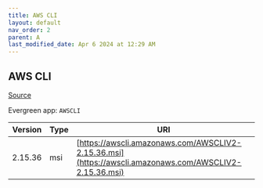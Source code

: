 ```yaml
---
title: AWS CLI
layout: default
nav_order: 2
parent: A
last_modified_date: Apr 6 2024 at 12:29 AM
---
```


## AWS CLI

[Source](https://github.com/aws/aws-cli/)

Evergreen app: `AWSCLI`

| Version | Type | URI                                                                                                    |
| ------- | ---- | ------------------------------------------------------------------------------------------------------ |
| 2.15.36 | msi  | [https://awscli.amazonaws.com/AWSCLIV2-2.15.36.msi](https://awscli.amazonaws.com/AWSCLIV2-2.15.36.msi) |
